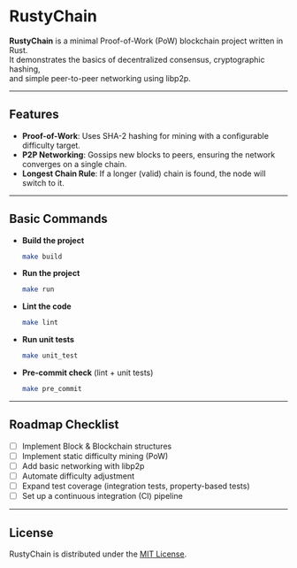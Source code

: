 # RustyChain

**RustyChain** is a minimal Proof-of-Work (PoW) blockchain project written in Rust.  
It demonstrates the basics of decentralized consensus, cryptographic hashing,  
and simple peer-to-peer networking using libp2p.

---

## Features

- **Proof-of-Work**: Uses SHA-2 hashing for mining with a configurable difficulty target.
- **P2P Networking**: Gossips new blocks to peers, ensuring the network converges on a single chain.
- **Longest Chain Rule**: If a longer (valid) chain is found, the node will switch to it.
---

## Basic Commands

- **Build the project**  
  ```bash
  make build
  ```
  
- **Run the project**  
  ```bash
  make run
  ```

- **Lint the code**
  ```bash
  make lint
  ```

- **Run unit tests**  
  ```bash
  make unit_test
  ```

- **Pre-commit check** (lint + unit tests)  
  ```bash
  make pre_commit
  ```

---

## Roadmap Checklist

- [ ] Implement Block & Blockchain structures
- [ ] Implement static difficulty mining (PoW)
- [ ] Add basic networking with libp2p
- [ ] Automate difficulty adjustment
- [ ] Expand test coverage (integration tests, property-based tests)
- [ ] Set up a continuous integration (CI) pipeline

---

## License

RustyChain is distributed under the [MIT License](LICENSE).